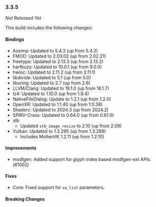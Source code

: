 ### 3.3.5

_Not Released Yet_

This build includes the following changes:

#### Bindings

- Assimp: Updated to 5.4.3 (up from 5.4.2)
- FMOD: Updated to 2.03.02 (up from 2.02.21)
- freetype: Updated to 2.13.3 (up from 2.13.2)
- harfbuzz: Updated to 10.0.1 (up from 9.0.0)
- hwloc: Updated to 2.11.2 (up from 2.11.1)
- libdivide: Updated to 5.1 (up from 5.0)
- liburing: Updated to 2.7 (up from 2.6)
- LLVM/Clang: Updated to 19.1.0 (up from 18.1.7)
- lz4: Updated to 1.10.0 (up from 1.9.4)
- NativeFileDialog: Update to 1.2.1 (up from 1.2.0)
- OpenXR: Updated to 1.1.40 (up from 1.0.38)
- Shaderc: Updated to 2024.3 (up from 2024.2)
- SPIRV-Cross: Updated to 0.64.0 (up from 0.61.0)
- stb
  * Updated `stb_image_resize` to 2.10 (up from 2.09)
- Vulkan: Updated to 1.3.295 (up from 1.3.289)
  * Includes MoltenVK 1.2.11 (up from 1.2.10)

#### Improvements

- msdfgen: Added support for glyph index based msdfgen-ext APIs. (#1002)

#### Fixes

- Core: Fixed support for `va_list` parameters.

#### Breaking Changes
